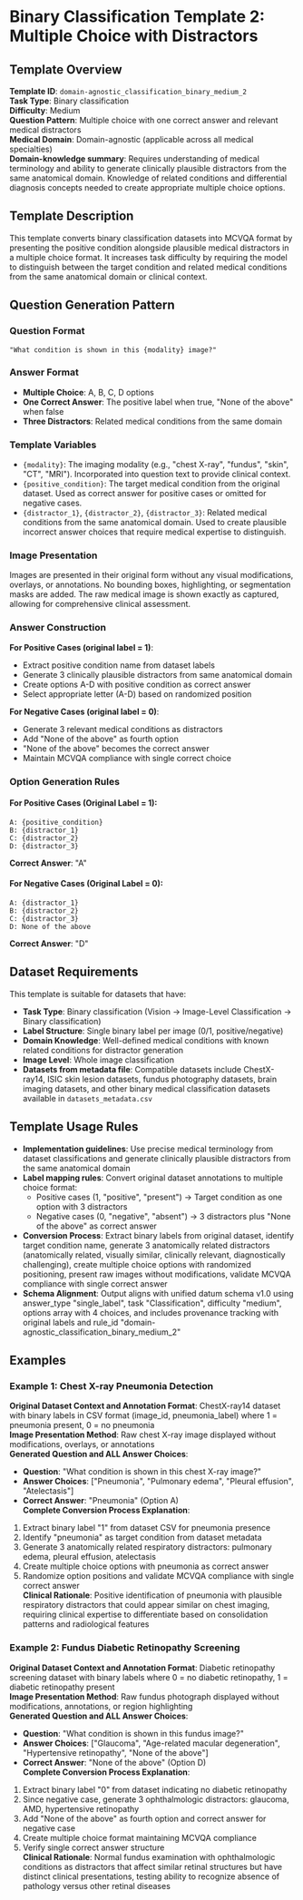 # Binary Classification Template 2: Multiple Choice with Distractors

## Template Overview

**Template ID**: `domain-agnostic_classification_binary_medium_2`  
**Task Type**: Binary classification  
**Difficulty**: Medium  
**Question Pattern**: Multiple choice with one correct answer and relevant medical distractors  
**Medical Domain**: Domain-agnostic (applicable across all medical specialties)  
**Domain-knowledge summary**: Requires understanding of medical terminology and ability to generate clinically plausible distractors from the same anatomical domain. Knowledge of related conditions and differential diagnosis concepts needed to create appropriate multiple choice options.  

## Template Description

This template converts binary classification datasets into MCVQA format by presenting the positive condition alongside plausible medical distractors in a multiple choice format. It increases task difficulty by requiring the model to distinguish between the target condition and related medical conditions from the same anatomical domain or clinical context.

## Question Generation Pattern

### Question Format
```
"What condition is shown in this {modality} image?"
```

### Answer Format
- **Multiple Choice**: A, B, C, D options
- **One Correct Answer**: The positive label when true, "None of the above" when false
- **Three Distractors**: Related medical conditions from the same domain

### Template Variables
- `{modality}`: The imaging modality (e.g., "chest X-ray", "fundus", "skin", "CT", "MRI"). Incorporated into question text to provide clinical context.
- `{positive_condition}`: The target medical condition from the original dataset. Used as correct answer for positive cases or omitted for negative cases.
- `{distractor_1}`, `{distractor_2}`, `{distractor_3}`: Related medical conditions from the same anatomical domain. Used to create plausible incorrect answer choices that require medical expertise to distinguish.

### Image Presentation
Images are presented in their original form without any visual modifications, overlays, or annotations. No bounding boxes, highlighting, or segmentation masks are added. The raw medical image is shown exactly as captured, allowing for comprehensive clinical assessment.

### Answer Construction
**For Positive Cases (original label = 1)**:
- Extract positive condition name from dataset labels
- Generate 3 clinically plausible distractors from same anatomical domain
- Create options A-D with positive condition as correct answer
- Select appropriate letter (A-D) based on randomized position

**For Negative Cases (original label = 0)**:
- Generate 3 relevant medical conditions as distractors
- Add "None of the above" as fourth option
- "None of the above" becomes the correct answer
- Maintain MCVQA compliance with single correct choice

### Option Generation Rules

#### For Positive Cases (Original Label = 1):
```
A: {positive_condition}
B: {distractor_1}
C: {distractor_2}  
D: {distractor_3}
```
**Correct Answer**: "A"

#### For Negative Cases (Original Label = 0):
```
A: {distractor_1}
B: {distractor_2}
C: {distractor_3}
D: None of the above
```
**Correct Answer**: "D"

## Dataset Requirements

This template is suitable for datasets that have:
- **Task Type**: Binary classification (Vision → Image-Level Classification → Binary classification)
- **Label Structure**: Single binary label per image (0/1, positive/negative)
- **Domain Knowledge**: Well-defined medical conditions with known related conditions for distractor generation
- **Image Level**: Whole image classification
- **Datasets from metadata file**: Compatible datasets include ChestX-ray14, ISIC skin lesion datasets, fundus photography datasets, brain imaging datasets, and other binary medical classification datasets available in `datasets_metadata.csv`

## Template Usage Rules

- **Implementation guidelines**: Use precise medical terminology from dataset classifications and generate clinically plausible distractors from the same anatomical domain
- **Label mapping rules**: Convert original dataset annotations to multiple choice format:
  - Positive cases (1, "positive", "present") → Target condition as one option with 3 distractors
  - Negative cases (0, "negative", "absent") → 3 distractors plus "None of the above" as correct answer
- **Conversion Process**: Extract binary labels from original dataset, identify target condition name, generate 3 anatomically related distractors (anatomically related, visually similar, clinically relevant, diagnostically challenging), create multiple choice options with randomized positioning, present raw images without modifications, validate MCVQA compliance with single correct answer
- **Schema Alignment**: Output aligns with unified datum schema v1.0 using answer_type "single_label", task "Classification", difficulty "medium", options array with 4 choices, and includes provenance tracking with original labels and rule_id "domain-agnostic_classification_binary_medium_2"

## Examples

### Example 1: Chest X-ray Pneumonia Detection
**Original Dataset Context and Annotation Format**: ChestX-ray14 dataset with binary labels in CSV format (image_id, pneumonia_label) where 1 = pneumonia present, 0 = no pneumonia  
**Image Presentation Method**: Raw chest X-ray image displayed without modifications, overlays, or annotations  
**Generated Question and ALL Answer Choices**: 
- **Question**: "What condition is shown in this chest X-ray image?"
- **Answer Choices**: ["Pneumonia", "Pulmonary edema", "Pleural effusion", "Atelectasis"]
- **Correct Answer**: "Pneumonia" (Option A)  
**Complete Conversion Process Explanation**: 
1. Extract binary label "1" from dataset CSV for pneumonia presence
2. Identify "pneumonia" as target condition from dataset metadata
3. Generate 3 anatomically related respiratory distractors: pulmonary edema, pleural effusion, atelectasis
4. Create multiple choice options with pneumonia as correct answer
5. Randomize option positions and validate MCVQA compliance with single correct answer  
**Clinical Rationale**: Positive identification of pneumonia with plausible respiratory distractors that could appear similar on chest imaging, requiring clinical expertise to differentiate based on consolidation patterns and radiological features

### Example 2: Fundus Diabetic Retinopathy Screening  
**Original Dataset Context and Annotation Format**: Diabetic retinopathy screening dataset with binary labels where 0 = no diabetic retinopathy, 1 = diabetic retinopathy present  
**Image Presentation Method**: Raw fundus photograph displayed without modifications, annotations, or region highlighting  
**Generated Question and ALL Answer Choices**:
- **Question**: "What condition is shown in this fundus image?"
- **Answer Choices**: ["Glaucoma", "Age-related macular degeneration", "Hypertensive retinopathy", "None of the above"] 
- **Correct Answer**: "None of the above" (Option D)  
**Complete Conversion Process Explanation**:
1. Extract binary label "0" from dataset indicating no diabetic retinopathy
2. Since negative case, generate 3 ophthalmologic distractors: glaucoma, AMD, hypertensive retinopathy
3. Add "None of the above" as fourth option and correct answer for negative case
4. Create multiple choice format maintaining MCVQA compliance
5. Verify single correct answer structure  
**Clinical Rationale**: Normal fundus examination with ophthalmologic conditions as distractors that affect similar retinal structures but have distinct clinical presentations, testing ability to recognize absence of pathology versus other retinal diseases


